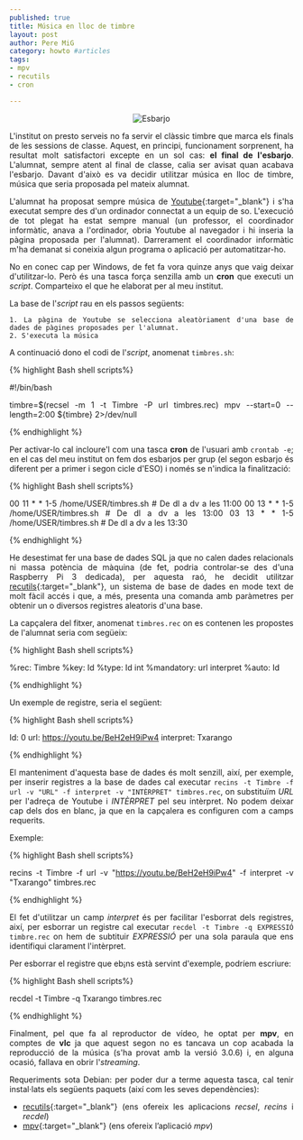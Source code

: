 ```yaml
--- 
published: true
title: Música en lloc de timbre
layout: post
author: Pere MiG 
category: howto #articles
tags: 
- mpv
- recutils
- cron

---
```

<div style="text-align:center" markdown="1">

![Esbarjo](http://niuniformesnietiquetes.esy.es/wp-content/uploads/2018/06/1r.jpg)

</div>
<div style="text-align:justify" markdown="1">

L'institut on presto serveis no fa servir el clàssic timbre que marca els finals de les sessions de classe. Aquest, en principi, funcionament sorprenent, ha resultat molt satisfactori excepte en un sol cas: **el final de l'esbarjo**. L'alumnat, sempre atent al final de classe, calia ser avisat quan acabava l'esbarjo. Davant d'això es va decidir utilitzar música en lloc de timbre, música que seria proposada pel mateix alumnat.

L'alumnat ha proposat sempre música de [Youtube](https://www.youtube.com/){:target="_blank"} i s'ha executat sempre des d'un ordinador connectat a un equip de so. L'execució de tot plegat ha estat sempre manual (un professor, el coordinador informàtic, anava a l'ordinador, obria Youtube al navegador i hi inseria la pàgina proposada per l'alumnat). Darrerament el coordinador informàtic m'ha demanat si coneixia algun programa o aplicació per automatitzar-ho.

No en conec cap per Windows, de fet fa vora quinze anys que vaig deixar d'utilitzar-lo. Però és una tasca força senzilla amb un **cron** que executi un *script*. Comparteixo el que he elaborat per al meu institut.

<!-- more -->

La base de l'*script* rau en els passos següents:

    1. La pàgina de Youtube se selecciona aleatòriament d'una base de dades de pàgines proposades per l'alumnat.
    2. S'executa la música

A continuació dono el codi de l'*script*, anomenat `timbres.sh`:

{% highlight Bash shell scripts%}

#!/bin/bash

timbre=$(recsel -m 1 -t Timbre -P url timbres.rec)
mpv --start=0 --length=2:00 ${timbre} 2>/dev/null

{% endhighlight %}

Per activar-lo cal incloure'l com una tasca **cron** de l'usuari amb `crontab -e`; en el cas del meu institut on fem dos esbarjos per grup (el segon esbarjo és diferent per a primer i segon cicle d'ESO) i només se n'indica la finalització:

{% highlight Bash shell scripts%}

00 11 * * 1-5           /home/USER/timbres.sh   # De dl a dv a les 11:00
00 13 * * 1-5           /home/USER/timbres.sh   # De dl a dv a les 13:00
03 13 * * 1-5           /home/USER/timbres.sh   # De dl a dv a les 13:30

{% endhighlight %}


He desestimat fer una base de dades SQL ja que no calen dades relacionals ni massa potència de màquina (de fet, podria controlar-se des d'una Raspberry Pi 3 dedicada), per aquesta raó, he decidit utilitzar [recutils](https://packages.debian.org/stretch/recutils){:target="_blank"}, un sistema de base de dades en mode text de molt fàcil accés i que, a més, presenta una comanda amb paràmetres per obtenir un o diversos registres aleatoris d'una base.

La capçalera del fitxer, anomenat `timbres.rec` on es contenen les propostes de l'alumnat seria com següeix:

{% highlight Bash shell scripts%}

%rec: Timbre
%key: Id
%type: Id int
%mandatory: url interpret
%auto: Id

{% endhighlight %}

Un exemple de registre, seria el següent:

{% highlight Bash shell scripts%}

Id: 0
url: https://youtu.be/BeH2eH9iPw4
interpret: Txarango

{% endhighlight %}

El manteniment d'aquesta base de dades és molt senzill, així, per exemple, per inserir registres a la base de dades cal executar  `recins -t Timbre -f url -v "URL" -f interpret -v "INTÈRPRET" timbres.rec`, on substituïm *URL* per l'adreça de Youtube i *INTÈRPRET* pel seu intèrpret. No podem deixar cap dels dos en blanc, ja que en la capçalera es configuren com a camps requerits.

Exemple:

{% highlight Bash shell scripts%}

recins -t Timbre -f url -v "https://youtu.be/BeH2eH9iPw4" -f interpret -v "Txarango" timbres.rec

{% endhighlight %}

El fet d'utilitzar un camp *interpret* és per facilitar l'esborrat dels registres, així, per esborrar un registre cal executar `recdel -t Timbre -q EXPRESSIÓ timbre.rec` on hem de subtituir *EXPRESSIÓ* per una sola paraula que ens identifiqui clarament l'intèrpret.

Per esborrar el registre que eb¡ns està servint d'exemple, podríem escriure:

{% highlight Bash shell scripts%}

recdel -t Timbre -q Txarango timbres.rec

{% endhighlight %}

Finalment, pel que fa al reproductor de vídeo, he optat per **mpv**, en comptes de **vlc** ja que aquest segon no es tancava un cop acabada la reproducció de la música (s'ha provat amb la versió 3.0.6) i, en alguna ocasió, fallava en obrir l'*streaming*.

Requeriments sota Debian: per poder dur a terme aquesta tasca, cal tenir instal·lats els següents paquets (així com les seves dependències):

   - [recutils](https://packages.debian.org/stable/recutils){:target="_blank"} (ens ofereix les aplicacions *recsel*, *recins* i *recdel*)
   - [mpv](https://packages.debian.org/stable/mpv){:target="_blank"} (ens ofereix l’aplicació *mpv*)
   
</div>
